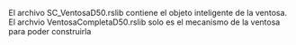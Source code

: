El archivo SC_VentosaD50.rslib contiene el objeto inteligente de la ventosa.
El archvio VentosaCompletaD50.rslib solo es el mecanismo de la ventosa para poder construirla
